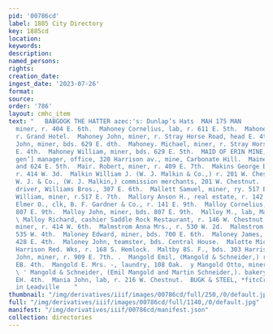 ```yaml
---
pid: '00786cd'
label: 1885 City Directory
key: 1885cd
location: 
keywords: 
description: 
named_persons: 
rights: 
creation_date: 
ingest_date: '2023-07-26'
format: 
source: 
order: '786'
layout: cmhc_item
text: "   BABGOGK THE HATTER azec:'s: Dunlap’s Hats  MAH 175 MAN        Mahon Thomas,
  miner, r. 404 E. 6th.  Mahoney Cornelius, lab, r. 611 E. 5th.  Mahoney Jerry, mining,
  r. Grand Hotel.  Mahoney John, miner, r. Stray Horse Road, head E. 4th.  Mahoney
  John, miner, bds. 629 E. dth.  Mahoney. Michael, miner, r. Stray Horse Road, head
  E. 4th.  Mahoney William, miner, bds. 629 E. 5th.  MAID OF ERIN MINE, Eben Smith,
  gen’] manager, office, 320 Harrison av., mine, Carbonate Hill.  Maine Hotel, 622
  and 624 E. 5th.  Mair. Robert, miner, r. 409 E. 7th.  Makins George B., engineer,
  r. 414 W. 3d.  Malkin William J. (W. J. Malkin & Co.,) r. 201 W. Chestnut.  Malkin
  W. J. & Co., (W. J. Malkin,) commission merchants, 201 W. Chestnut.  Malette Anton,
  driver, Williams Bros., 307 E. 6th.  Mallett Samuel, miner, ry. 517 E. 7th.  ' Mallett
  William, miner, r.517 E. 7th.  Mallory Anson H., real estate, r. 142 E. 9th.  Mallory
  Elmer O., clk, B. F. Gardner & Co., r. 141 E. 9th.  Malloy Cornelius, miner, bds.
  807 E. 9th.  Malloy John, miner, bds. 807 E. 9th.  Malloy M., lab, Manville Smelter,
  \ Malloy Richard, cashier Saddle Rock Restaurant, r. 146 W. Chestnut.  Malloy Thomas,
  miner, r. 414 W. 6th.  Malmstrom Anna Mrs., r. 530 W. 2d.  Malmstrom Charles, r.
  535 W. 4th.  Maloney Edward, miner, bds. 700 E. 6th.  Maloney James, miner, bds.
  428 E. 4th.  Maloney John, teamster, bds. Central House.  Malotte Michael, lab,
  Harrison Red. Wks, r. 168 S. Hemlock.  Maltby 8S. F., bds. 303 Harrison av.  Mangan
  John, miner, r. 909 E. 7th. .  Mangold Emil, (Mangold & Schneider,) r. rear 724
  EB. 4th.  Mangold E. Mrs. -, laundry, 108 Oak.  y Mangold Otto, miner, r. 108 Oak.
  \ ' Mangold & Schneider, (Emil Mangold and Martin Schneider,). bakery, rear 724
  EH. 4th.  Mania John, lab, r. 216 W. Chestnut.  BUGK & STEEL, *fitcCrmns° Companies
  in Leadville    "
thumbnail: "/img/derivatives/iiif/images/00786cd/full/250,/0/default.jpg"
full: "/img/derivatives/iiif/images/00786cd/full/1140,/0/default.jpg"
manifest: "/img/derivatives/iiif/00786cd/manifest.json"
collection: directories
---
```


